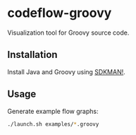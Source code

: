 # codeflow-groovy

Visualization tool for Groovy source code.

## Installation

Install Java and Groovy using [SDKMAN!](https://sdkman.io/).

## Usage

Generate example flow graphs:
```bash
./launch.sh examples/*.groovy
```
